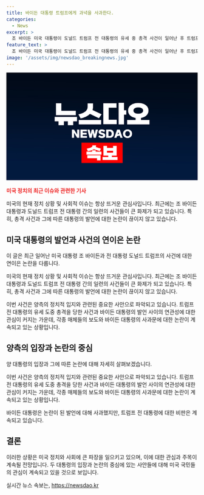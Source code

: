 ```yaml
---
title: 바이든 대통령 트럼프에게 과녁을 사과한다.
categories:
  - News
excerpt: >
  조 바이든 미국 대통령이 도널드 트럼프 전 대통령의 유세 중 총격 사건이 일어난 후 트럼프를 과녁 중앙에 세워야할 때라는 발언에 대해 사과했다. 또한 트럼프의 부통령 후보로 지명된 J. D. 밴스를 비판했으며, 총격 사건 이후 트럼프와 친근한 대화를 나눴다고 밝혔다. 바이든은 트럼프의 발언을 인정하며 내 잘못이라고 언급했지만, 트럼프에 대한 비판도 이어나갔다. 트럼프는 총알에 가슴을 맞고 경미한 부상을 입었지만, 사고로 1명의 사망과 2명의 부상자가 발생했다.
feature_text: >
  조 바이든 미국 대통령이 도널드 트럼프 전 대통령의 유세 중 총격 사건이 일어난 후 트럼프를 과녁 중앙에 세워야할 때라는 발언에 대해 사과했다. 또한 트럼프의 부통령 후보로 지명된 J. D. 밴스를 비판했으며, 총격 사건 이후 트럼프와 친근한 대화를 나눴다고 밝혔다. 바이든은 트럼프의 발언을 인정하며 내 잘못이라고 언급했지만, 트럼프에 대한 비판도 이어나갔다. 트럼프는 총알에 가슴을 맞고 경미한 부상을 입었지만, 사고로 1명의 사망과 2명의 부상자가 발생했다.
image: '/assets/img/newsdao_breakingnews.jpg'
---
```


<p><img src="/assets/img/newsdao_breakingnews.jpg" alt="ranknews 속보" /></p>

<p><b><span style="color: #ee2323;">미국 정치의 최근 이슈와 관련한 기사</span></b></p>

<p>미국의 현재 정치 상황 및 사회적 이슈는 항상 뜨거운 관심사입니다. 최근에는 조 바이든 대통령과 도널드 트럼프 전 대통령 간의 일련의 사건들이 큰 화제가 되고 있습니다. 특히, 총격 사건과 그에 따른 대통령의 발언에 대한 논란이 끊이지 않고 있습니다.</p>

<h2 data-ke-size="size26">미국 대통령의 발언과 사건의 연이은 논란</h2>

<p>이 글은 최근 일어난 미국 대통령 조 바이든과 전 대통령 도널드 트럼프의 사건에 대한 연이은 논란을 다룹니다.</p>

<p data-ke-size="size16">미국의 현재 정치 상황 및 사회적 이슈는 항상 뜨거운 관심사입니다. 최근에는 조 바이든 대통령과 도널드 트럼프 전 대통령 간의 일련의 사건들이 큰 화제가 되고 있습니다. 특히, 총격 사건과 그에 따른 대통령의 발언에 대한 논란이 끊이지 않고 있습니다.</p>

<p>이번 사건은 양측의 정치적 입지와 관련된 중요한 사안으로 파악되고 있습니다. 트럼프 전 대통령의 유세 도중 총격을 당한 사건과 바이든 대통령의 발언 사이의 연관성에 대한 관심이 커지는 가운데, 각종 매체들의 보도와 바이든 대통령의 사과문에 대한 논란이 계속되고 있는 상황입니다.</p>

<h2 data-ke-size="size26">양측의 입장과 논란의 중심</h2>

<p>양 대통령의 입장과 그에 따른 논란에 대해 자세히 살펴보겠습니다.</p>

<p data-ke-size="size16">이번 사건은 양측의 정치적 입지와 관련된 중요한 사안으로 파악되고 있습니다. 트럼프 전 대통령의 유세 도중 총격을 당한 사건과 바이든 대통령의 발언 사이의 연관성에 대한 관심이 커지는 가운데, 각종 매체들의 보도와 바이든 대통령의 사과문에 대한 논란이 계속되고 있는 상황입니다.</p>

<p>바이든 대통령은 논란이 된 발언에 대해 사과했지만, 트럼프 전 대통령에 대한 비판은 계속되고 있습니다. </p>

<h2 data-ke-size="size26">결론</h2>

<p>이러한 상황은 미국 정치와 사회에 큰 파장을 일으키고 있으며, 이에 대한 관심과 주목이 계속될 전망입니다. 두 대통령의 입장과 논란의 중심에 있는 사안들에 대해 미국 국민들의 관심이 계속되고 있을 것으로 보입니다.</p>

<p data-ke-size="size16"></p>
실시간 뉴스 속보는, <a href="https://newsdao.kr" rel="dofollow">https://newsdao.kr</a>


